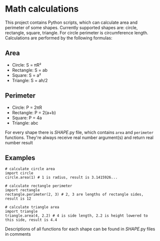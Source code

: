 # Math calculations
This project contains Python scripts, which can calculate area and perimeter of some shapes. Currently supported shapes are: circle, rectangle, square, triangle. For circle perimeter is circumference length. Calculations are performed by the following formulas:

## Area
- Circle: S = πR²
- Rectangle: S = ab
- Square: S = a²
- Triangle: S = ah/2

## Perimeter
- Circle: P = 2πR
- Rectangle: P = 2(a+b)
- Square: P = 4a
- Triangle: abc

For every shape there is *SHAPE*.py file, which contains `area` and `perimeter` functions. They're always receive real number argument(s) and return real number result

## Examples
```
# calculate circle area
import circle
circle.area(1) # 1 is radius, result is 3.1415926...

# calculate rectangle perimeter
import rectangle
rectangle.perimeter(2, 3) # 2, 3 are lengths of rectangle sides, result is 12

# calculate triangle area
import triangle
triangle.area(4, 2.2) # 4 is side length, 2.2 is height lowered to this side, result is 4.4
```
Descriptions of all functions for each shape can be found in *SHAPE*.py files in comments
